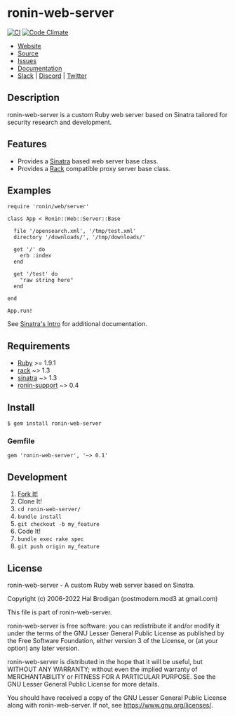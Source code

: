 # ronin-web-server

[![CI](https://github.com/ronin-rb/ronin-web-server/actions/workflows/ruby.yml/badge.svg)](https://github.com/ronin-rb/ronin-web-server/actions/workflows/ruby.yml)
[![Code Climate](https://codeclimate.com/github/ronin-rb/ronin-web-server.svg)](https://codeclimate.com/github/ronin-rb/ronin-web-server)

* [Website](https://ronin-rb.dev/)
* [Source](https://github.com/ronin-rb/ronin-web-server)
* [Issues](https://github.com/ronin-rb/ronin-web-server/issues)
* [Documentation](https://ronin-rb.dev/docs/ronin-web-server/frames)
* [Slack](https://ronin-rb.slack.com) |
  [Discord](https://discord.gg/6WAb3PsVX9) |
  [Twitter](https://twitter.com/ronin_rb)

## Description

ronin-web-server is a custom Ruby web server based on Sinatra tailored for
security research and development.

## Features

* Provides a [Sinatra][sinatra] based web server base class.
* Provides a [Rack][rack] compatible proxy server base class.

## Examples

    require 'ronin/web/server'
    
    class App < Ronin::Web::Server::Base
    
      file '/opensearch.xml', '/tmp/test.xml'
      directory '/downloads/', '/tmp/downloads/'

      get '/' do
        erb :index
      end

      get '/test' do
        "raw string here"
      end
    
    end
    
    App.run!

See [Sinatra's Intro][1] for additional documentation.

[1]: http://sinatrarb.com/intro.html

## Requirements

* [Ruby] >= 1.9.1
* [rack] ~> 1.3
* [sinatra] ~> 1.3
* [ronin-support] ~> 0.4

## Install

    $ gem install ronin-web-server

### Gemfile

    gem 'ronin-web-server', '~> 0.1'

## Development

1. [Fork It!](https://github.com/ronin-rb/ronin-web-server/fork)
2. Clone It!
3. `cd ronin-web-server/`
4. `bundle install`
5. `git checkout -b my_feature`
6. Code It!
7. `bundle exec rake spec`
8. `git push origin my_feature`

## License

ronin-web-server - A custom Ruby web server based on Sinatra.

Copyright (c) 2006-2022 Hal Brodigan (postmodern.mod3 at gmail.com)

This file is part of ronin-web-server.

ronin-web-server is free software: you can redistribute it and/or modify
it under the terms of the GNU Lesser General Public License as published
by the Free Software Foundation, either version 3 of the License, or
(at your option) any later version.

ronin-web-server is distributed in the hope that it will be useful,
but WITHOUT ANY WARRANTY; without even the implied warranty of
MERCHANTABILITY or FITNESS FOR A PARTICULAR PURPOSE.  See the
GNU Lesser General Public License for more details.

You should have received a copy of the GNU Lesser General Public License
along with ronin-web-server.  If not, see <https://www.gnu.org/licenses/>.

[Ruby]: https://www.ruby-lang.org
[rack]: https://github.com/rack/rack#readme
[sinatra]: https://github.com/sinatra/sinatra#readme
[ronin-support]: https://github.com/ronin-rb/ronin-support#readme
